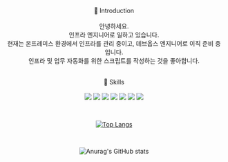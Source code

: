 <br/>
<div align="center">
👋 Introduction <br/><br/>
안녕하세요. <br/> 인프라 엔지니어로 일하고 있습니다.<br/> 
현재는 온프레미스 환경에서 인프라를 관리 중이고, 데브옵스 엔지니어로 이직 준비 중입니다. <br/>
인프라 및 업무 자동화를 위한 스크립트를 작성하는 것을 좋아합니다.
<br/><br/>

💪 Skills
<br/><br/>
 <img src="https://img.shields.io/badge/Python-3776AB?style=flat&logo=Python&logoColor=white"/>
 <img src="https://img.shields.io/badge/CentOS-262577?style=flat&logo=CentOS&logoColor=white"/>
 <img src="https://img.shields.io/badge/AWS-232F3E?style=flat&logo=Amazon AWS&logoColor=white"/>
 <img src="https://img.shields.io/badge/Terraform-7B42BC?style=flat&logo=Terraform&logoColor=white"/>
 <img src="https://img.shields.io/badge/Windows-0078D6?style=flat&logo=Windows&logoColor=white"/>
 <img src="https://img.shields.io/badge/PowerShell-5391FE?style=flat&logo=PowerShell&logoColor=white"/>
 <img src="https://img.shields.io/badge/MacOS-000000?style=flat&logo=MacOS&logoColor=white"/>

<br/>
 
 [![Top Langs](https://github-readme-stats.vercel.app/api/top-langs/?username=lkimasu&langs_count=8)](https://github.com/lkimasu/github-readme-stats)
 
 <br/>
 
 ![Anurag's GitHub stats](https://github-readme-stats.vercel.app/api?username=lkimasu&show_icons=true&theme=radical)
 
 </div>
